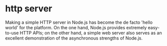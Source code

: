 # http server

Making a simple HTTP server in Node.js has become the de facto 'hello world' for the platform. On the one hand, Node.js provides extremely easy-to-use HTTP APIs; on the other hand, a simple web server also serves as an excellent demonstration of the asynchronous strengths of Node.js.
